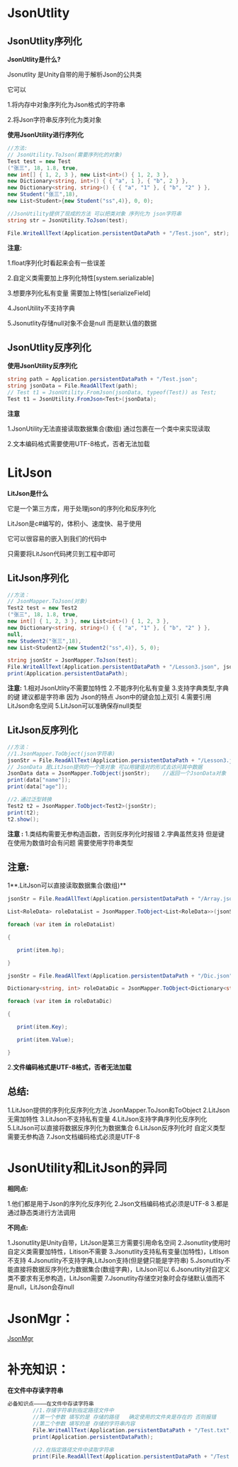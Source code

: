 # JsonUtlity

## JsonUtlity序列化

**JsonUtlity是什么?**

 Jsonutlity 是Unity自带的用于解析Json的公共类

它可以

1.将内存中对象序列化为Json格式的字符串

2.将Json字符串反序列化为类对象

**使用JsonUtility进行序列化**

```C#
//方法:
// JsonUtility.ToJson(需要序列化的对象)
Test test = new Test
("张三", 18, 1.8, true, 
new int[] { 1, 2, 3 }, new List<int>() { 1, 2, 3 }, 
new Dictionary<string, int>() { { "a", 1 }, { "b", 2 } }, 
new Dictionary<string, string>() { { "a", "1" }, { "b", "2" } }, 
new Student("张三",18), 
new List<Student>{new Student("ss",4)}, 0, 0);

//JsonUtility提供了现成的方法 可以把类对象 序列化为 json字符串
string str = JsonUtility.ToJson(test);

File.WriteAllText(Application.persistentDataPath + "/Test.json", str);
```

**注意:**

1.float序列化时看起来会有一些误差

2.自定义类需要加上序列化特性[system.serializable]

3.想要序列化私有变量 需要加上特性[serializeField]

4.JsonUtility不支持字典

5.Jsonutlity存储null对象不会是null 而是默认值的数据

##  JsonUtlity反序列化

**使用JsonUtility反序列化**

```C#
string path = Application.persistentDataPath + "/Test.json";
string jsonData = File.ReadAllText(path);
// Test t1 = JsonUtility.FromJson(jsonData, typeof(Test)) as Test;
Test t1 = JsonUtility.FromJson<Test>(jsonData);
```

**注意**

1.JsonUtility无法直接读取数据集合(数组)     通过包裹在一个类中来实现读取

2.文本编码格式需要使用UTF-8格式，否者无法加载



# LitJson

**LitJson是什么**

它是一个第三方库，用于处理json的序列化和反序列化

LitJson是c#编写的，体积小、速度快、易于使用

它可以很容易的嵌入到我们的代码中

只需要将LitJson代码拷贝到工程中即可

## LitJson序列化

```C#
//方法：
// JsonMapper.ToJson(对象)
Test2 test = new Test2
("张三", 18, 1.8, true, 
new int[] { 1, 2, 3 }, new List<int>() { 1, 2, 3 }, 
new Dictionary<string, string>() { { "a", "1" }, { "b", "2" } }, 
null, 
new Student2("张三",18), 
new List<Student2>{new Student2("ss",4)}, 5, 0);

string jsonStr = JsonMapper.ToJson(test);
File.WriteAllText(Application.persistentDataPath + "/Lesson3.json", jsonStr); 
print(Application.persistentDataPath); 


```

**注意:**
1.相对JsonUtlity不需要加特性
2.不能序列化私有变量
3.支持字典类型,字典的键 建议都是字符串 因为 Json的特点 Json中的键会加上双引
4.需要引用LitJson命名空间
5.LitJson可以准确保存null类型

## LitJson反序列化 

```C#
//方法：
//1.JsonMapper.ToObject(json字符串)
jsonStr = File.ReadAllText(Application.persistentDataPath + "/Lesson3.json");
// JsonData 是LitJson提供的一个类对象 可以用键值对的形式去访问其中数据
JsonData data = JsonMapper.ToObject(jsonStr);    //返回一个JsonData对象
print(data["name"]);
print(data["age"]);

//2.通过泛型转换
Test2 t2 = JsonMapper.ToObject<Test2>(jsonStr);
print(t2);
t2.show();

```

**注意 :**
1.类结构需要无参构造函数，否则反序列化时报错
2.字典虽然支持 但是键在使用为数值时会有问题 需要使用字符串类型

## 注意:

1**.LitJson可以直接读取数据集合(数组)** 

 ```C#
jsonStr = File.ReadAllText(Application.persistentDataPath + "/Array.json");

List<RoleData> roleDataList = JsonMapper.ToObject<List<RoleData>>(jsonStr);

foreach (var item in roleDataList)

{

    print(item.hp);

}

jsonStr = File.ReadAllText(Application.persistentDataPath + "/Dic.json");

Dictionary<string, int> roleDataDic = JsonMapper.ToObject<Dictionary<string, int>>(jsonStr);

foreach (var item in roleDataDic)

{

    print(item.Key);

    print(item.Value);

}

 ```

2.**文件编码格式是UTF-8格式，否者无法加载**

## 总结:

1.LitJson提供的序列化反序列化方法 JsonMapper.ToJson和ToObject
2.LitJson无需加特性
3.LitJson不支持私有变量
4.LitJson支持字典序列化反序列化
5.LitJson可以直接将数据反序列化为数据集合
6.LitJson反序列化时 自定义类型需要无参构造
7.Json文档编码格式必须是UTF-8

# JsonUtility和LitJson的异同 

**相同点:**

1.他们都是用于Json的序列化反序列化
2.Json文档编码格式必须是UTF-8
3.都是通过静态类进行方法调用

**不同点:**

1.Jsonutlity是Unity自带，LitJson是第三方需要引用命名空间
2.Jsonutlity使用时自定义类需要加特性，Litison不需要
3.Jsonutlity支持私有变量(加特性)，LitIson不支持
4.Jsonutlity不支持字典,LitJson支持(但是健只能是字符串)
5.Jsonutlity不能直接将数据反序列化为数据集合(数组字典)，LitJson可以
6.Jsonutlity对自定义类不要求有无参构造，LitJson需要
7.Jsonutlity存储空对象时会存储默认值而不是null，LitJson会存null

# JsonMgr：

[JsonMgr](./Code/JsonMgr.cs)

# 补充知识：

**在文件中存读字符串**

```C#
必备知识点————在文件中存读字符串
        //1.存储字符串到指定路径文件中
        //第一个参数 填写的是 存储的路径   确定使用的文件夹是存在的 否则报错
        //第二个参数 填写的是 存储的字符串内容
        File.WriteAllText(Application.persistentDataPath + "/Test.txt", "Hello World");
        print(Application.persistentDataPath);
        
        //2.在指定路径文件中读取字符串
        print(File.ReadAllText(Application.persistentDataPath + "/Test.txt"));
```

